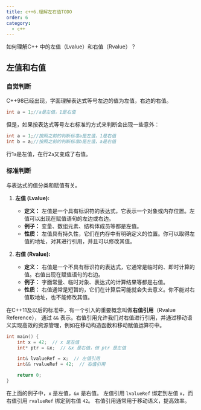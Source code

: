 ```yaml
---
title: c++6.理解左右值TODO
order: 6
category:
  - c++
---
```

<ChatMessage avatar="../../../assets/emoji/dsyj.png" :avatarWidth="40">
如何理解C++ 中的左值（Lvalue）和右值（Rvalue）？
</ChatMessage>

## 左值和右值

### 自觉判断
C++98已经出现，字面理解表达式等号左边的值为左值，右边的右值。

```cpp
int a = 1;//a是左值，1是右值
```
但是，如果按表达式等号左右标准的方式来判断会出现一些意外：

```cpp
int a = 1;//按照之前的判断标准a是左值，1是右值
int b = a;//按照之前的判断标准b是左值，a是右值
```
行1`a`是左值，在行2`a`又变成了右值。

### 标准判断

与表达式的值分类和赋值有关。

1. **左值 (Lvalue):**
    - **定义：** 左值是一个具有标识符的表达式，它表示一个对象或内存位置。左值可以出现在赋值语句的左边或右边。
    - **例子：** 变量、数组元素、结构体成员等都是左值。
    - **性质：** 左值具有持久性，它们在内存中有明确定义的位置。你可以取得左值的地址，对其进行引用，并且可以修改其值。

2. **右值 (Rvalue):**
    - **定义：** 右值是一个不具有标识符的表达式，它通常是临时的、即时计算的值。右值出现在赋值语句的右边。
    - **例子：** 字面常量、临时对象、表达式的计算结果等都是右值。
    - **性质：** 右值通常是短暂的，它们在计算后可能就会失去意义。你不能对右值取地址，也不能修改其值。

在C++11及以后的标准中，有一个引入的重要概念叫做**右值引用**（Rvalue Reference），
通过 `&&` 表示。右值引用允许我们对右值进行引用，并通过移动语义实现高效的资源管理，例如在移动构造函数和移动赋值运算符中。

```cpp
int main() {
    int x = 42;  // x 是左值
    int* ptr = &x;  // &x 是右值，但 ptr 是左值

    int& lvalueRef = x;  // 左值引用
    int&& rvalueRef = 42;  // 右值引用

    return 0;
}
```

在上面的例子中，`x` 是左值，`&x` 是右值。
左值引用 `lvalueRef` 绑定到左值 `x`，而右值引用 `rvalueRef` 绑定到右值 `42`。
右值引用通常用于移动语义，提高效率。